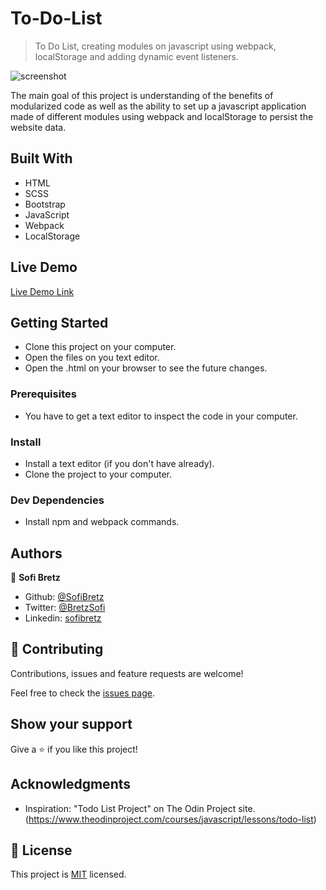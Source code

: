 # To-Do-List

> To Do List, creating modules on javascript using webpack, localStorage and adding dynamic event listeners.

![screenshot](https://i.imgur.com/HWL8WMm.png)

The main goal of this project is understanding of the benefits of modularized code as well as the ability to set up a javascript application made of different modules using webpack and localStorage to persist the website data.

## Built With

- HTML
- SCSS
- Bootstrap
- JavaScript
- Webpack
- LocalStorage

## Live Demo

[Live Demo Link](https://rawcdn.githack.com/SofiBretz/To-Do-List/38cb1b4a07c140292dc4e350b0023335fe8ca0c5/dist/index.html)

## Getting Started

- Clone this project on your computer.
- Open the files on you text editor.
- Open the .html on your browser to see the future changes.

### Prerequisites

- You have to get a text editor to inspect the code in your computer.

### Install

- Install a text editor (if you don't have already).
- Clone the project to your computer.


### Dev Dependencies

- Install npm and webpack commands.

## Authors

👤 **Sofi Bretz**

- Github: [@SofiBretz](https://github.com/SofiBretz)
- Twitter: [@BretzSofi](https://twitter.com/BretzSofi)
- Linkedin: [sofibretz](https://www.linkedin.com/in/sofibretz/)

## 🤝 Contributing

Contributions, issues and feature requests are welcome!

Feel free to check the [issues page](issues/).

## Show your support

Give a ⭐️ if you like this project!

## Acknowledgments

- Inspiration: "Todo List Project" on The Odin Project site.(https://www.theodinproject.com/courses/javascript/lessons/todo-list)

## 📝 License

This project is [MIT](lic.url) licensed.

